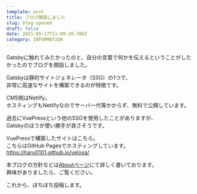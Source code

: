 ```yaml
---
template: post
title: ブログ開設しました
slug: blog-opened
draft: false
date: 2021-05-17T11:09:39.786Z
category: INFORMATION
---
```

Gatsbyに触れてみたかったのと、自分の言葉で何かを伝えるということがしたかったのでブログを開設しました。

Gatsbyは静的サイトジェネレータ（SSG）の1つで、  
非常に高速なサイトを構築できるのが特徴です。  

CMS側はNetlify。  
ホスティングもNetlifyなのでサーバー代等かからず、無料で公開しています。  

過去にVuePressという他のSSGを使用したことがありますが、  
Gatsbyのほうが使い勝手が良さそうです。 

VuePressで構築したサイトはこちら。  
こちらはGitHub Pagesでホスティングしています。\
<https://haru0101.github.io/velosa/>

本ブログの方針などは[Aboutページ](https://duckwell.netlify.app/pages/about)にて詳しく書いております。\
興味がありましたら、ご覧ください。

これから、ぼちぼち投稿します。